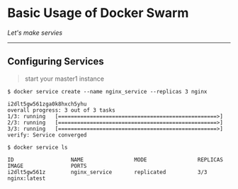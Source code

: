 # Basic Usage of Docker Swarm

*Let's make servies*

---
## Configuring Services

> start your master1 instance

```
$ docker service create --name nginx_service --replicas 3 nginx

i2dlt5gw561zga0k8hxch5yhu
overall progress: 3 out of 3 tasks 
1/3: running   [==================================================>] 
2/3: running   [==================================================>] 
3/3: running   [==================================================>] 
verify: Service converged 
```
```
$ docker service ls

ID                  NAME                MODE                REPLICAS            IMAGE               PORTS
i2dlt5gw561z        nginx_service       replicated          3/3                 nginx:latest    
```
